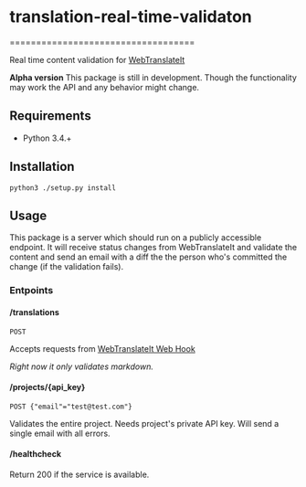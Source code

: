 # translation-real-time-validaton
===================================

Real time content validation for [WebTranslateIt](https://webtranslateit.com)

**Alpha version** This package is still in development. Though the functionality may work the API and any behavior might change.

## Requirements

* Python 3.4.+

## Installation

`python3 ./setup.py install`

## Usage

This package is a server which should run on a publicly accessible endpoint. It will receive status changes from WebTranslateIt and validate the content and send an email with a diff the the person who's committed the change (if the validation fails).

### Entpoints

#### /translations
	
`POST`

Accepts requests from [WebTranslateIt Web Hook](https://webtranslateit.com/en/docs/webhooks/)

*Right now it only validates markdown.*

#### /projects/{api_key}

`POST {"email"="test@test.com"}`

Validates the entire project. Needs project's private API key. Will send a single email with all errors.

#### /healthcheck

Return 200 if the service is available.


